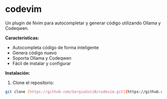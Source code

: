 # codevim

Un plugin de Nvim para autocompletar y generar código utilizando Ollama y Codeqwen.

**Características:**

* Autocompleta código de forma inteligente
* Genera código nuevo
* Soporta Ollama y Codeqwen
* Fácil de instalar y configurar

**Instalación:**

1. Clone el repositorio:

```bash
git clone [https://github.com/SergioGutzB/codevim.git](https://github.com/SergioGutzB/codevim.git)

